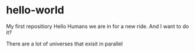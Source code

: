 # hello-world
My first repositiory
Hello Humans we are in for a new ride. And I want to do it?

There are a lot of universes that exisit in parallel
